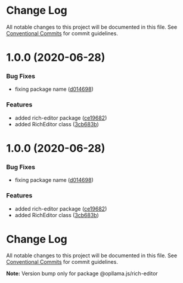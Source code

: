 # Change Log

All notable changes to this project will be documented in this file.
See [Conventional Commits](https://conventionalcommits.org) for commit guidelines.

<a name="1.0.0"></a>
# 1.0.0 (2020-06-28)


### Bug Fixes

* fixing package name ([d014698](https://github.com/opllama2/op-lib/commit/d014698))


### Features

* added rich-editor package ([ce19682](https://github.com/opllama2/op-lib/commit/ce19682))
* added RichEditor class ([3cb683b](https://github.com/opllama2/op-lib/commit/3cb683b))




<a name="1.0.0"></a>
# 1.0.0 (2020-06-28)


### Bug Fixes

* fixing package name ([d014698](https://github.com/opllama2/op-lib/commit/d014698))


### Features

* added rich-editor package ([ce19682](https://github.com/opllama2/op-lib/commit/ce19682))
* added RichEditor class ([3cb683b](https://github.com/opllama2/op-lib/commit/3cb683b))




# Change Log

All notable changes to this project will be documented in this file.
See [Conventional Commits](https://conventionalcommits.org) for commit guidelines.

**Note:** Version bump only for package @opllama.js/rich-editor
